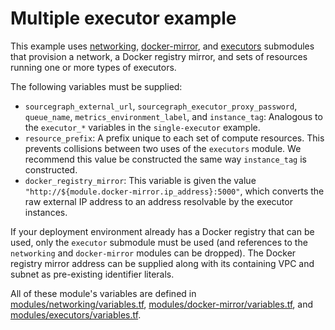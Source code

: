 # Multiple executor example

This example uses [networking](https://registry.terraform.io/modules/sourcegraph/executors/aws/0.0.24/submodules/networking), [docker-mirror](https://registry.terraform.io/modules/sourcegraph/executors/aws/0.0.24/submodules/docker-mirror), and [executors](https://registry.terraform.io/modules/sourcegraph/executors/aws/0.0.24/submodules/executors) submodules that provision a network, a Docker registry mirror, and sets of resources running one or more types of executors.

The following variables must be supplied:

- `sourcegraph_external_url`, `sourcegraph_executor_proxy_password`, `queue_name`, `metrics_environment_label`, and `instance_tag`: Analogous to the `executor_*` variables in the `single-executor` example.
- `resource_prefix`: A prefix unique to each set of compute resources. This prevents collisions between two uses of the `executors` module. We recommend this value be constructed the same way `instance_tag` is constructed.
- `docker_registry_mirror`: This variable is given the value `"http://${module.docker-mirror.ip_address}:5000"`, which converts the raw external IP address to an address resolvable by the executor instances.

If your deployment environment already has a Docker registry that can be used, only the `executor` submodule must be used (and references to the `networking` and `docker-mirror` modules can be dropped). The Docker registry mirror address can be supplied along with its containing VPC and subnet as pre-existing identifier literals.

All of these module's variables are defined in [modules/networking/variables.tf](https://github.com/sourcegraph/terraform-aws-executors/blob/v0.0.24/modules/networking/variables.tf), [modules/docker-mirror/variables.tf](https://github.com/sourcegraph/terraform-aws-executors/blob/v0.0.24/modules/docker-mirror/variables.tf), and [modules/executors/variables.tf](https://github.com/sourcegraph/terraform-aws-executors/blob/v0.0.24/modules/executors/variables.tf).
